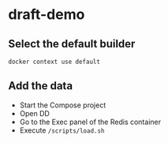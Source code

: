# draft-demo

## Select the default builder

```
docker context use default
```

## Add the data

- Start the Compose project
- Open DD
- Go to the Exec panel of the Redis container
- Execute `/scripts/load.sh`

